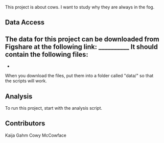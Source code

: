 This project is about cows. I want to study why they are always in the fog.

## Data Access
The data for this project can be downloaded from Figshare at the following link: __________
It should contain the following files: 
-
-
When you download the files, put them into a folder called "data/" so that the scripts will work.

## Analysis
To run this project, start with the analysis script.

## Contributors
Kaija Gahm
Cowy McCowface
